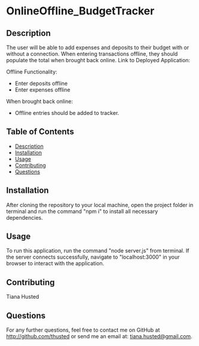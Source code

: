 # OnlineOffline_BudgetTracker

## Description
The user will be able to add expenses and deposits to their budget with or without a connection. When entering transactions offline, they should populate the total when brought back online. Link to Deployed Application: 

Offline Functionality:    
* Enter deposits offline    
* Enter expenses offline

When brought back online:
* Offline entries should be added to tracker.

## Table of Contents
* [Description](#Description)
* [Installation](#Installation)
* [Usage](#Usage)
* [Contributing](#Contributing)
* [Questions](#Questions)

## Installation
After cloning the repository to your local machine, open the project folder in terminal and run the command "npm i" to install all necessary dependencies.

## Usage
To run this application, run the command "node server.js" from terminal. If the server connects successfully, navigate to "localhost:3000" in your browser to interact with the application.

## Contributing
Tiana Husted

## Questions
For any further questions, feel free to contact me on GitHub at http://github.com/thusted or send me an email at: tiana.husted@gmail.com.
